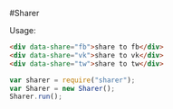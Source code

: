 #Sharer

Usage:
```html
<div data-share="fb">share to fb</div>
<div data-share="vk">share to vk</div>
<div data-share="tw">share to tw</div>
```
```js
var sharer = require("sharer");
var Sharer = new Sharer();
Sharer.run();
```
